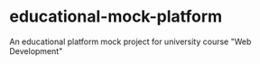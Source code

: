 # educational-mock-platform
An educational platform mock project for university course "Web Development" 
